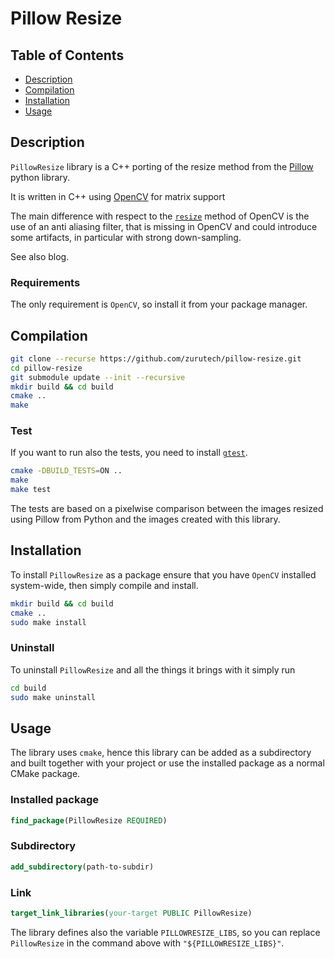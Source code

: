 # Pillow Resize

## Table of Contents 

- [Description](#description)
- [Compilation](#compilation)
- [Installation](#installation)
- [Usage](#usage)


## Description

`PillowResize` library is a C++ porting of the resize method from the [Pillow](https://github.com/python-pillow/Pillow) python library.

It is written in C++ using [OpenCV](https://opencv.org/) for matrix support

The main difference with respect to the [`resize`](https://docs.opencv.org/4.5.2/da/d54/group__imgproc__transform.html#ga47a974309e9102f5f08231edc7e7529d) method of OpenCV is the use of an anti aliasing filter, that is missing in OpenCV and could introduce some artifacts, in particular with strong down-sampling.

See also blog.


### Requirements

The only requirement is `OpenCV`, so install it from your package manager.


## Compilation

```bash
git clone --recurse https://github.com/zurutech/pillow-resize.git
cd pillow-resize
git submodule update --init --recursive
mkdir build && cd build
cmake ..
make
```

### Test
If you want to run also the tests, you need to install [`gtest`](https://github.com/google/googletest).

```bash
cmake -DBUILD_TESTS=ON ..
make
make test
```

The tests are based on a pixelwise comparison between the images resized using Pillow from Python and the images created with this library.

## Installation

To install `PillowResize` as a package ensure that you have `OpenCV` installed system-wide, then simply compile and install.

```bash
mkdir build && cd build
cmake ..
sudo make install
```

### Uninstall

To uninstall `PillowResize` and all the things it brings with it simply run

```bash
cd build
sudo make uninstall
```


## Usage

The library uses `cmake`, hence this library can be added as a subdirectory and built together with your project or use the installed package as a normal CMake package.

### Installed package

```cmake
find_package(PillowResize REQUIRED)
```

### Subdirectory

```cmake
add_subdirectory(path-to-subdir)
```

### Link

```cmake
target_link_libraries(your-target PUBLIC PillowResize)
```

The library defines also the variable `PILLOWRESIZE_LIBS`, so you can replace `PillowResize` in the command above with `"${PILLOWRESIZE_LIBS}"`.
